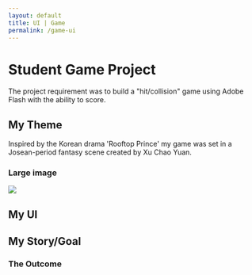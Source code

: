 ```yaml
---
layout: default
title: UI | Game
permalink: /game-ui
---
```





# [](#header-1)Student Game Project

The project requirement was to build a "hit/collision" game using Adobe Flash with the ability to score.

## [](#header-2)My Theme

Inspired by the Korean drama 'Rooftop Prince' my game was set in a Josean-period fantasy scene created by Xu Chao Yuan.
### Large image

![](https://angela-smithers.github.io/il-mio-portfolio/assets/files/city_scene_by_chaoyuanxu-small.jpg)

## [](#header-2)My UI

## [](#header-2)My Story/Goal

### [](#header-3)The Outcome
